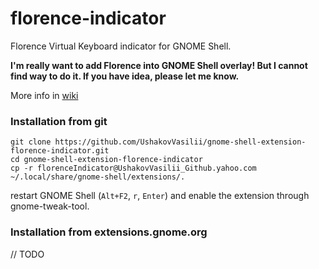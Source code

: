 florence-indicator
==========================================

Florence Virtual Keyboard indicator for GNOME Shell.

**I'm really want to add Florence into GNOME Shell overlay! But I cannot find way to do it. If you have idea, please let me know.**

More info in [wiki](https://github.com/UshakovVasilii/gnome-shell-extension-florence-indicator/wiki)

### Installation from git

    git clone https://github.com/UshakovVasilii/gnome-shell-extension-florence-indicator.git
    cd gnome-shell-extension-florence-indicator
    cp -r florenceIndicator@UshakovVasilii_Github.yahoo.com ~/.local/share/gnome-shell/extensions/.
restart GNOME Shell (`Alt+F2`, `r`, `Enter`) and enable the extension through gnome-tweak-tool.

### Installation from extensions.gnome.org

// TODO
